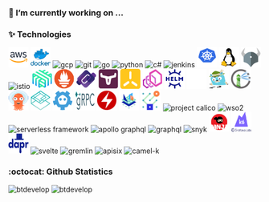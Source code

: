 ### 🔭 I’m currently working on ...

<!--
**BTDevelop/btdevelop** is a ✨ _special_ ✨ repository because its `README.md` (this file) appears on your GitHub profile.

Here are some ideas to get you started:

- 🔭 I’m currently working on ...
- 🌱 I’m currently learning ...
- 👯 I’m looking to collaborate on ...
- 🤔 I’m looking for help with ...
- 💬 Ask me about ...
- 📫 How to reach me: ...
- 😄 Pronouns: ...
- ⚡ Fun fact: ...
-->

### ✨ Technologies
<p align="left" color="white">
<img src="https://github.com/github/explore/raw/main/topics/aws/aws.png" alt="aws" width="40" height="40" title="aws" />
<img src="https://github.com/github/explore/raw/main/topics/docker/docker.png" alt="docker" width="40" height="40" title="docker" />
<img src="https://www.vectorlogo.zone/logos/google_cloud/google_cloud-icon.svg" alt="gcp" width="40" height="40" title="gcp" />
<img src="https://www.vectorlogo.zone/logos/git-scm/git-scm-icon.svg" alt="git" width="40" height="40" title="git"/>
<img src="https://github.com/abranhe/programming-languages-logos/blob/master/src/go/go.png" alt="go" width="40" height="40" title="golang" />
<img src="https://github.com/abranhe/programming-languages-logos/blob/master/src/python/python.png" alt="python" width="40" height="40" title="python" />
<img src="https://github.com/abranhe/programming-languages-logos/blob/master/src/csharp/csharp.png" alt="c#" width="40" height="40" title="c#" />
<img src="https://www.vectorlogo.zone/logos/jenkins/jenkins-icon.svg" alt="jenkins" width="40" height="40" title="jenkins"/>
<img src="https://raw.githubusercontent.com/cncf/artwork/master/projects/kubernetes/icon/color/kubernetes-icon-color.svg" alt="kubernetes" width="40" height="40" title="kubernetes"/>
<img src="https://github.com/github/explore/raw/main/topics/linux/linux.png" alt="linux" width="40" height="40" title="linux"/>
<img src="https://raw.githubusercontent.com/cncf/artwork/master/projects/opa/icon/color/opa-icon-color.svg" alt="opa" width="40" height="40" title="opa"/>
<img src="https://camo.githubusercontent.com/bd5b74426b7087fe4c8568458993dfff11001c3b9f0a2483e1da43650cbe0672/68747470733a2f2f7777772e766563746f726c6f676f2e7a6f6e652f6c6f676f732f697374696f696f2f697374696f696f2d69636f6e2e737667" alt="istio" width="40" height="40" title="istio"/>
<img src="https://raw.githubusercontent.com/cncf/artwork/master/projects/linkerd/icon/color/linkerd-icon-color.png" alt="linkerd" width="40" height="40" title="linkerd"/>
<img src="https://raw.githubusercontent.com/cncf/artwork/master/projects/prometheus/icon/color/prometheus-icon-color.png" alt="prometheus" width="40" height="40" title="prometheus"/>
<img src="https://raw.githubusercontent.com/cncf/artwork/master/projects/coredns/icon/color/coredns-icon-color.png" alt="coredns" width="40" height="40" title="coredns"/>
<img src="https://raw.githubusercontent.com/cncf/artwork/master/projects/longhorn/icon/color/longhorn-icon-color.png" alt="longhorn" width="40" height="40" title="longhorn"/>
<img src="https://raw.githubusercontent.com/cncf/artwork/master/projects/k3s/icon/color/k3s-icon-color.png" alt="k3s" width="40" height="40" title="k3s"/>
<img src="https://raw.githubusercontent.com/cncf/artwork/master/projects/envoy/icon/color/envoy-icon-color.svg" alt="envoy" width="40" height="40" title="envoy"/>
<img src="https://raw.githubusercontent.com/cncf/artwork/master/projects/helm/icon/color/helm-icon-color.svg" alt="k3s" width="40" height="40" title="helm" />
<img src="https://raw.githubusercontent.com/cncf/artwork/master/projects/containerd/icon/white/containerd-icon-white.svg" alt="containerd" width="40" height="40" title="containerd" />
<img src="https://raw.githubusercontent.com/cncf/artwork/master/projects/jaeger/icon/color/jaeger-icon-color.svg" alt="jaeger" width="40" height="40" title="jaeger" />
<img src="https://raw.githubusercontent.com/cncf/artwork/master/projects/harbor/icon/color/harbor-icon-color.svg" alt="harbor" width="40" height="40" title="harbor" />
<img src="https://raw.githubusercontent.com/cncf/artwork/master/projects/argo/icon/color/argo-icon-color.svg" alt="argo" width="40" height="40" title="argo" />
<img src="https://raw.githubusercontent.com/cncf/artwork/master/projects/cni/icon/color/cni-icon-color.svg" alt="cni" width="40" height="40" title="cni" />
<img src="https://raw.githubusercontent.com/cncf/artwork/master/projects/etcd/icon/color/etcd-icon-color.svg" alt="etcd" width="40" height="40" title="etcd" />
<img src="https://raw.githubusercontent.com/cncf/artwork/master/projects/grpc/stacked/color/grpc-stacked-color.svg" alt="grpc" width="40" height="40" title="grpc"/>
<img src="https://raw.githubusercontent.com/cncf/artwork/master/projects/operatorframework/icon/color/operatorframework-icon-color.svg" alt="operator framework" width="40" height="40" title="operator framework" />
<img src="https://raw.githubusercontent.com/cncf/artwork/master/projects/openservicemesh/icon/color/openservicemesh-icon-color.svg" alt="open service mesh" width="40" height="40" title="open service mesh"/>
<img src="https://raw.githubusercontent.com/cncf/artwork/master/projects/servicemeshinterface/icon/color/servicemeshinterface-icon-color.svg" alt="service mesh interface" width="40" height="40" title="service mesh interface" />
<img src="https://avatars.githubusercontent.com/u/12304728?s=200&v=4" alt="project calico" width="40" height="40" title="project calico" />
<img src="https://avatars.githubusercontent.com/u/14270641?s=200&v=4" alt="wso2" width="40" height="40" title="wso2" />
<img src="https://avatars.githubusercontent.com/u/13742415?s=200&v=4" alt="serverless framework" width="40" height="40" title="serverless framework" /> 
<img src="https://avatars.githubusercontent.com/u/17189275?s=200&v=4" alt="apollo graphql" width="40" height="40" title="apollo graphql" /> 
<img src="https://avatars.githubusercontent.com/u/12972006?s=200&v=4" alt="graphql" width="40" height="40" title="graphql" /> 
<img src="https://avatars.githubusercontent.com/u/12959162?s=200&v=4" alt="snyk" width="40" height="40" title="snyk" /> 
<img src="https://raw.githubusercontent.com/BTDevelop/ninja/main/img/logo.png" alt="ninja" width="40" height="40" title="ninja" />
<img src="https://raw.githubusercontent.com/grafana/k6/master/assets/k6-logo-with-grafana.svg" alt="k6" width="40" height="40" title="k6" />
<img src="https://raw.githubusercontent.com/dapr/dapr/master/img/dapr_logo.svg" alt="dapr" width="40" height="40" title="dapr" />
<img src="https://avatars.githubusercontent.com/u/23617963?s=200&v=4" alt="svelte" width="40" height="40" title="svelte" />
<img src="https://avatars.githubusercontent.com/u/39844221?s=200&v=4" alt="gremlin" width="40" height="40" title="gremlin"/>
<img
src="https://camo.githubusercontent.com/e31595f11b4de884b12a495de8539acaeaadfc03af70cd390742e11e52c12706/68747470733a2f2f73766e2e6170616368652e6f72672f7265706f732f6173662f636f6d6465762f70726f6a6563742d6c6f676f732f6f726967696e616c732f6170697369782e737667" alt="apisix" width="40" height="40" title="apisix"/>
<img src="https://camel.apache.org/_/img/logo-d-f21b25ba38.svg" alt="camel-k" width="40" height="40" title="camel-k" />
</p>

### :octocat: Github Statistics
<p align="left">
<img  src="https://github-readme-stats.vercel.app/api?username=btdevelop&show_icons=true&theme=radical" alt="btdevelop" width="400" height="150" />
<img src="https://github-readme-stats.vercel.app/api/top-langs/?username=btdevelop&layout=compact&hide=html&theme=radical" alt="btdevelop" width="400" height="150" padding-left: 0px;/>
</p>

